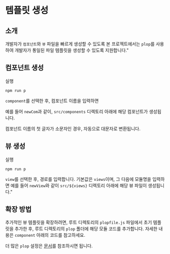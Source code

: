 # 템플릿 생성

## 소개

개발자가 `컴포넌트`와 `뷰` 파일을 빠르게 생성할 수 있도록 본 프로젝트에서는 `plop`를 사용하여 개발자가 통일된 파일 템플릿을 생성할 수 있도록 지원합니다."

## 컴포넌트 생성

실행

```shell
npm run p
```
`component`를 선택한 후, 컴포넌트 이름을 입력하면

 예를 들어 `newCom`과 같이, `src/components` 디렉토리 아래에 해당 컴포넌트가 생성됩니다.

컴포넌트 이름의 첫 글자가 소문자인 경우, 자동으로 대문자로 변환됩니다.

## 뷰 생성

실행

```shell
npm run p
```
`view`를 선택한 후, 경로를 입력합니다. 기본값은 `views`이며, 그 다음에 모듈명을 입력하면 예를 들어 `newView`와 같이 `src/${views}` 디렉토리 아래에 해당 뷰 파일이 생성됩니다."

## 확장 방법

추가적인 뷰 템플릿을 확장하려면, 루트 디렉토리의 `plopfile.js` 파일에서 초기 템플릿을 추가한 후, 루트 디렉토리의 `plop` 폴더에 해당 모듈 코드를 추가합니다. 자세한 내용은 `component` 아래의 코드를 참고하세요.

더 많은 `plop` 설정은 [문서](https://plopjs.com/documentation/)를 참조하시면 됩니다.
